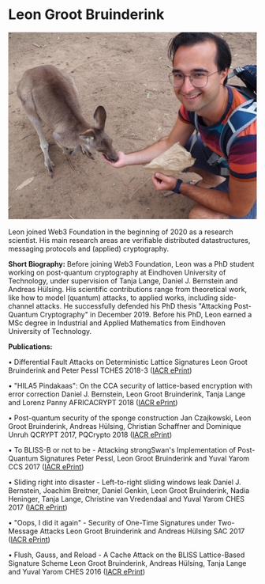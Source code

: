# Leon Groot Bruinderink

![](Leon.JPG)

Leon joined Web3 Foundation in the beginning of 2020 as a research scientist. His main research areas are verifiable distributed datastructures, messaging protocols and (applied) cryptography. 

**Short Biography:**
Before joining Web3 Foundation, Leon was a PhD student working on post-quantum cryptography at Eindhoven University of Technology, under supervision of Tanja Lange, Daniel J. Bernstein and Andreas Hülsing. His scientific contributions range from theoretical work, like how to model (quantum) attacks, to applied works, including side-channel attacks. He successfully defended his PhD thesis "Attacking Post-Quantum Cryptography" in December 2019. Before his PhD, Leon earned a MSc degree in Industrial and Applied Mathematics from Eindhoven University of Technology. 

**Publications:**

• Differential Fault Attacks on Deterministic Lattice Signatures
Leon Groot Bruinderink and Peter Pessl
TCHES 2018-3 ([IACR ePrint](https://eprint.iacr.org/2018/355))

• "HILA5 Pindakaas": On the CCA security of lattice-based encryption with error correction
Daniel J. Bernstein, Leon Groot Bruinderink, Tanja Lange and Lorenz Panny
AFRICACRYPT 2018 ([IACR ePrint](https://eprint.iacr.org/2017/1214))

• Post-quantum security of the sponge construction
Jan Czajkowski, Leon Groot Bruinderink, Andreas Hülsing, Christian Schaffner and Dominique Unruh
QCRYPT 2017, PQCrypto 2018 ([IACR ePrint](https://eprint.iacr.org/2017/771))

• To BLISS-B or not to be - Attacking strongSwan's Implementation of Post-Quantum Signatures
Peter Pessl, Leon Groot Bruinderink and Yuval Yarom
CCS 2017 ([IACR ePrint](https://eprint.iacr.org/2017/490))

• Sliding right into disaster - Left-to-right sliding windows leak 
Daniel J. Bernstein, Joachim Breitner, Daniel Genkin, Leon Groot Bruinderink, Nadia Heninger, Tanja Lange, Christine van Vredendaal and Yuval Yarom
CHES 2017 ([IACR ePrint](https://eprint.iacr.org/2017/627))

• "Oops, I did it again" - Security of One-Time Signatures under Two-Message Attacks
Leon Groot Bruinderink and Andreas Hülsing
SAC 2017 ([IACR ePrint](https://eprint.iacr.org/2016/1042))

• Flush, Gauss, and Reload - A Cache Attack on the BLISS Lattice-Based Signature Scheme
Leon Groot Bruinderink, Andreas Hülsing, Tanja Lange and Yuval Yarom
CHES 2016 ([IACR ePrint](https://eprint.iacr.org/2016/300))
